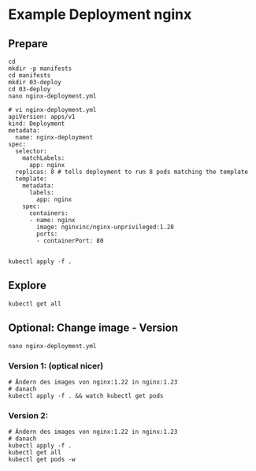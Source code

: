 # Example Deployment nginx 

## Prepare 

```
cd
mkdir -p manifests 
cd manifests 
mkdir 03-deploy 
cd 03-deploy 
nano nginx-deployment.yml 
```

```
# vi nginx-deployment.yml 
apiVersion: apps/v1
kind: Deployment
metadata:
  name: nginx-deployment
spec:
  selector:
    matchLabels:
      app: nginx
  replicas: 8 # tells deployment to run 8 pods matching the template
  template:
    metadata:
      labels:
        app: nginx
    spec:
      containers:
      - name: nginx
        image: nginxinc/nginx-unprivileged:1.28
        ports:
        - containerPort: 80
        
```

```
kubectl apply -f . 
```

## Explore 

```
kubectl get all
```

## Optional: Change image - Version 

```
nano nginx-deployment.yml 
```


### Version 1: (optical nicer)

```
# Ändern des images von nginx:1.22 in nginx:1.23
# danach 
kubectl apply -f . && watch kubectl get pods 
```

### Version 2: 

```
# Ändern des images von nginx:1.22 in nginx:1.23
# danach 
kubectl apply -f .
kubectl get all 
kubectl get pods -w
```

